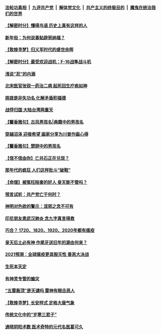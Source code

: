 

####  [法轮功真相](../../../../basic/blob/master/README.md?t=02031731) &nbsp;|&nbsp; [九评共产党](../../../../9ping.md/blob/master/README.md?t=02031731) &nbsp;|&nbsp; [解体党文化](../../../../jtdwh.md/blob/master/README.md?t=02031731)  &nbsp;|&nbsp; [共产主义的终极目的](../../../../gczydzjmd.md/blob/master/README.md?t=02031731) &nbsp;|&nbsp; [魔鬼在统治我们的世界](../../../../mgztzwmdsj.md/blob/master/README.md?t=02031731) 

#### [【解密时分】懂得鸟语 历史上真有这样的人](../pages/prog647/a103045970.md?t=02031731) 

#### [新年俗：为何说春贴辟邪纳福？](../pages/prog647/a103045961.md?t=02031731) 

#### [【敦煌寻梦】归义军时代的盛世余晖](../pages/prog647/a103045920.md?t=02031731) 


#### [【解密时分】最受欢迎战机：F-16战隼战斗机](../pages/prog647/a103045748.md?t=02031731) 

#### [浅说“忍”的内涵](../pages/prog647/a103045192.md?t=02031731) 

#### [北宋医官张锐一药治二病 起死回生疗疾如神](../pages/prog647/a103045187.md?t=02031731) 

#### [挑拨是非失功名 化解矛盾积福德](../pages/prog647/a103044346.md?t=02031731) 

#### [战俘归国 大陆台湾两重天](../pages/prog647/a103044314.md?t=02031731) 

#### [【馨香雅句】古风男孩名|典籍中的男孩名](../pages/prog647/a103043855.md?t=02031731) 


#### [穿越沼泽 迎接希望 画家分享为川普作画心得](../pages/prog647/a103043958.md?t=02031731) 

#### [【馨香雅句】楚辞中的男孩名](../pages/prog647/a103043856.md?t=02031731) 

#### [【信不信由你】亡共石正在兑现？](../pages/prog647/a103043370.md?t=02031731) 

#### [那年代的疯狂 人们这样批斗“破鞋”](../pages/prog647/a103043318.md?t=02031731) 

#### [【命理】被冤枉陷害的好人 皇天能不管吗？](../pages/prog647/a103043296.md?t=02031731) 

#### [预言试析：共产党亡于何时？](../pages/prog647/a103042702.md?t=02031731) 

#### [神明对色欲的警示：淫邪之念不可有](../pages/prog647/a103042528.md?t=02031731) 

#### [印尼朋友患武汉肺炎 念九字真言得救](../pages/prog647/a103042515.md?t=02031731) 

#### [巧合？ 1720、1820、1920、2020年都有瘟疫](../pages/prog647/a103041787.md?t=02031731) 

#### [皇天后土必有神 作尾牙送旧年的源由何来？](../pages/prog647/a103041782.md?t=02031731) 

#### [2021预测：全球瘟疫更具毁灭性 善恶大决战](../pages/prog647/a103041665.md?t=02031731) 

#### [生死本天定](../pages/prog647/a103040997.md?t=02031731) 

#### [有神灵专管的蝗灾](../pages/prog647/a103040969.md?t=02031731) 


#### [“五雷轰顶”是天谴吗 雷神有眼击恶人](../pages/prog647/a103040228.md?t=02031731) 

#### [【敦煌寻梦】长安样式 定格大唐气象](../pages/prog647/a103040216.md?t=02031731) 

#### [传统文化中的“岁寒三君子”](../pages/prog647/a103039537.md?t=02031731) 

#### [通晓阴阳术数 医术奇特的元代名医葛可久](../pages/prog647/a103039525.md?t=02031731) 


